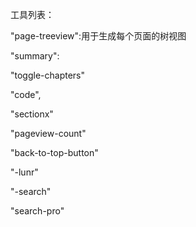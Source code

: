 工具列表：

"page-treeview":用于生成每个页面的树视图

"summary":

"toggle-chapters"

"code",

"sectionx"

"pageview-count"

"back-to-top-button"

 "-lunr"

"-search"

"search-pro"